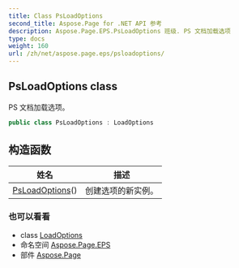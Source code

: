 ```yaml
---
title: Class PsLoadOptions
second_title: Aspose.Page for .NET API 参考
description: Aspose.Page.EPS.PsLoadOptions 班级. PS 文档加载选项
type: docs
weight: 160
url: /zh/net/aspose.page.eps/psloadoptions/
---
```

## PsLoadOptions class

PS 文档加载选项。

```csharp
public class PsLoadOptions : LoadOptions
```

## 构造函数

| 姓名 | 描述 |
| --- | --- |
| [PsLoadOptions](psloadoptions/)() | 创建选项的新实例。 |

### 也可以看看

* class [LoadOptions](../loadoptions/)
* 命名空间 [Aspose.Page.EPS](../../aspose.page.eps/)
* 部件 [Aspose.Page](../../)


